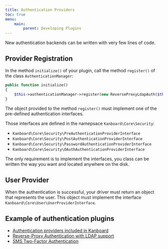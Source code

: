 ```yaml
---
title: Authentication Providers
toc: true
menu:
    main:
        parent: Developing Plugins
---
```


New authentication backends can be written with very few lines of code.

Provider Registration
---------------------

In the method `initialize()` of your plugin, call the method `register()` of the class `AuthenticationManager`:

```php
public function initialize()
{
    $this->authenticationManager->register(new ReverseProxyLdapAuth($this->container));
}
```

The object provided to the method `register()` must implement one of the pre-defined authentication interfaces.

Those interfaces are defined in the namepsace `Kanboard\Core\Security`:

- `Kanboard\Core\Security\PreAuthenticationProviderInterface`
- `Kanboard\Core\Security\PostAuthenticationProviderInterface`
- `Kanboard\Core\Security\PasswordAuthenticationProviderInterface`
- `Kanboard\Core\Security\OAuthAuthenticationProviderInterface`

The only requirement is to implement the interfaces, you class can be written the way you want and located anywhere on the disk.

User Provider
-------------

When the authentication is successful, your driver must return an object that represents the user. This object must implement the interface `Kanboard\Core\User\UserProviderInterface`.

Example of authentication plugins
---------------------------------

- [Authentication providers included in Kanboard](https://github.com/kanboard/kanboard/tree/master/app/Auth)
- [Reverse-Proxy Authentication with LDAP support](https://github.com/kanboard/plugin-reverse-proxy-ldap)
- [SMS Two-Factor Authentication](https://github.com/kanboard/plugin-sms-2fa)
